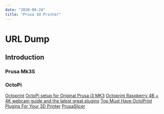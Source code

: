 ```yaml
---
date: "2020-09-24"
title: "Prusa 3d Printer"
---
```

<!-- 2020-09-24-Prusa-3d-printer -->

<!-- markdownlint-disable MD025 -->
# URL Dump
<!-- markdownlint-enable MD025 -->

## Introduction

<!-- markdownlint-disable MD034 -->

### Prusa Mk3S

### OctoPi

[Octoprint](https://octoprint.org/)
[OctoPi setup for Original Prusa i3 MK3](https://www.youtube.com/watch?v=_XACqEA1hHU)
[Octoprint Raspberry 4B + 4K webcam guide and the latest great plugins](https://www.youtube.com/watch?v=h--RLbvQKYc)
[Top Must Have OctoPrint Plugins For Your 3D Printer](https://www.youtube.com/watch?v=ndE91ls-ruQ&t=251s)
[PrusaSlicer](https://www.prusa3d.com/prusaslicer/)
<!-- markdownlint-enable MD034 -->
